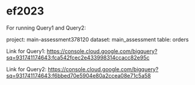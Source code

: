 # ef2023

For running Query1 and Query2:

project: main-assessment378120
dataset: main_assessment
table: orders

Link for Query1: https://console.cloud.google.com/bigquery?sq=931741174643:fca542fcec2e433998314ccacc82e95c

Link for Query2: https://console.cloud.google.com/bigquery?sq=931741174643:f6bbed70e5904e80a2ccea08e71c5a58

